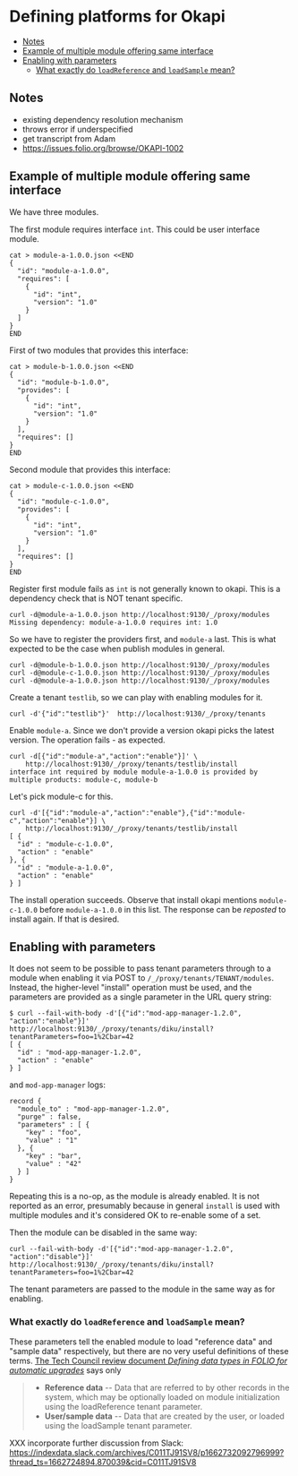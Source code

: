 # Defining platforms for Okapi

<!-- md2toc -l 2 okapi-platforms.md -->
* [Notes](#notes)
* [Example of multiple module offering same interface](#example-of-multiple-module-offering-same-interface)
* [Enabling with parameters](#enabling-with-parameters)
    * [What exactly do `loadReference` and `loadSample` mean?](#what-exactly-do-loadreference-and-loadsample-mean)


## Notes

* existing dependency resolution mechanism
* throws error if underspecified
* get transcript from Adam
* https://issues.folio.org/browse/OKAPI-1002


## Example of multiple module offering same interface

We have three modules.

The first module requires interface `int`. This could be user interface
module.

```
cat > module-a-1.0.0.json <<END
{
  "id": "module-a-1.0.0",
  "requires": [
    {
      "id": "int",
      "version": "1.0"
    }
  ]
}
END
```

First of two modules that provides this interface:

```
cat > module-b-1.0.0.json <<END
{
  "id": "module-b-1.0.0",
  "provides": [
    {
      "id": "int",
      "version": "1.0"
    }
  ],
  "requires": []
}
END
```

Second module that provides this interface:

```
cat > module-c-1.0.0.json <<END
{
  "id": "module-c-1.0.0",
  "provides": [
    {
      "id": "int",
      "version": "1.0"
    }
  ],
  "requires": []
}
END
```


Register first module fails as `int` is not generally known to okapi.
This is a dependency check that is NOT tenant specific.

```
curl -d@module-a-1.0.0.json http://localhost:9130/_/proxy/modules
Missing dependency: module-a-1.0.0 requires int: 1.0
```

So we have to register the providers first, and `module-a` last.
This is what expected to be the case when publish modules in general.

```
curl -d@module-b-1.0.0.json http://localhost:9130/_/proxy/modules
curl -d@module-c-1.0.0.json http://localhost:9130/_/proxy/modules
curl -d@module-a-1.0.0.json http://localhost:9130/_/proxy/modules
```

Create a tenant `testlib`, so we can play with enabling modules for it.

```
curl -d'{"id":"testlib"}'  http://localhost:9130/_/proxy/tenants
```

Enable `module-a`. Since we don't provide a version okapi picks the
latest version.  The operation fails - as expected.

```
curl -d[{"id":"module-a","action":"enable"}]' \
    http://localhost:9130/_/proxy/tenants/testlib/install
interface int required by module module-a-1.0.0 is provided by multiple products: module-c, module-b
```

Let's pick module-c for this.

```
curl -d'[{"id":"module-a","action":"enable"},{"id":"module-c","action":"enable"}] \
    http://localhost:9130/_/proxy/tenants/testlib/install
[ {
  "id" : "module-c-1.0.0",
  "action" : "enable"
}, {
  "id" : "module-a-1.0.0",
  "action" : "enable"
} ]

```

The install operation succeeds. Observe that install okapi mentions
`module-c-1.0.0` before `module-a-1.0.0` in this list. The response can
be *reposted* to install again. If that is desired. 



## Enabling with parameters

It does not seem to be possible to pass tenant parameters through to a module when enabling it via POST to `/_/proxy/tenants/TENANT/modules`. Instead, the higher-level "install" operation must be used, and the parameters are provided as a single parameter in the URL query string:
```
$ curl --fail-with-body -d'[{"id":"mod-app-manager-1.2.0", "action":"enable"}]' http://localhost:9130/_/proxy/tenants/diku/install?tenantParameters=foo=1%2Cbar=42
[ {
  "id" : "mod-app-manager-1.2.0",
  "action" : "enable"
} ]
```
and `mod-app-manager` logs:
```
record {
  "module_to" : "mod-app-manager-1.2.0",
  "purge" : false,
  "parameters" : [ {
    "key" : "foo",
    "value" : "1"
  }, {
    "key" : "bar",
    "value" : "42"
  } ]
}
```
Repeating this is a no-op, as the module is already enabled. It is not reported as an error, presumably because in general `install` is used with multiple modules and it's considered OK to re-enable some of a set.

Then the module can be disabled in the same way:
```
curl --fail-with-body -d'[{"id":"mod-app-manager-1.2.0", "action":"disable"}]' http://localhost:9130/_/proxy/tenants/diku/install?tenantParameters=foo=1%2Cbar=42
```
The tenant parameters are passed to the module in the same way as for enabling.


### What exactly do `loadReference` and `loadSample` mean?

These parameters tell the enabled module to load "reference data" and "sample data" respectively, but there are no very useful definitions of these terms. [The Tech Council review document _Defining data types in FOLIO for automatic upgrades_](https://wiki.folio.org/display/TC/Defining+data+types+in+FOLIO+for+automatic+upgrades) says only
 
> * **Reference data** --
> Data that are referred to by other records in the system, which may be optionally loaded on module initialization using the loadReference tenant parameter.
> * **User/sample data** --
> Data that are created by the user, or loaded using the loadSample tenant parameter.

XXX incorporate further discussion from Slack: https://indexdata.slack.com/archives/C011TJ91SV8/p1662732092796999?thread_ts=1662724894.870039&cid=C011TJ91SV8




